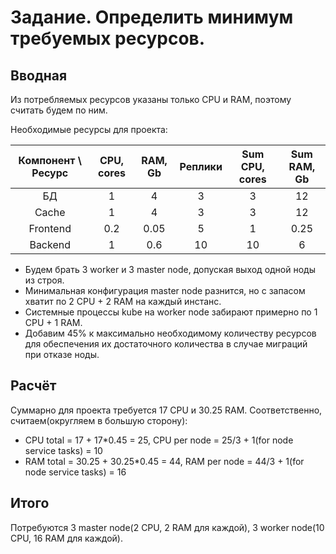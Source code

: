 # Задание. Определить минимум требуемых ресурсов.

## Вводная

Из потребляемых ресурсов указаны только CPU и RAM, поэтому считать будем по ним.  

Необходимые ресурсы для проекта:

Компонент \ Ресурс | CPU, cores | RAM, Gb | Реплики | Sum CPU, cores | Sum RAM, Gb |
:---: | :---: | :---: | :---: | :---: | :---: |
БД | 1 | 4 | 3 | 3 | 12 |
Cache | 1 | 4 | 3 | 3 | 12 |
Frontend | 0.2 | 0.05 | 5 | 1 | 0.25 |
Backend | 1 | 0.6 | 10 | 10 | 6 |

* Будем брать 3 worker и 3 master node, допуская выход одной ноды из строя.
* Минимальная конфигурация master node разнится, но с запасом хватит по 2 CPU + 2 RAM на каждый инстанс.
* Системные процессы kube на worker node забирают примерно по 1 CPU + 1 RAM.
* Добавим 45% к максимально необходимому количеству ресурсов для обеспечения их достаточного количества в случае миграций при отказе ноды.

## Расчёт

Суммарно для проекта требуется 17 CPU и 30.25 RAM.
Соответственно, считаем(округляем в большую сторону):
* CPU total = 17 + 17*0.45 = 25, CPU per node = 25/3 + 1(for node service tasks) = 10
* RAM total = 30.25 + 30.25*0.45 = 44, RAM per node = 44/3 + 1(for node service tasks) = 16

## Итого

Потребуются 3 master node(2 CPU, 2 RAM для каждой), 3 worker node(10 CPU, 16 RAM для каждой).